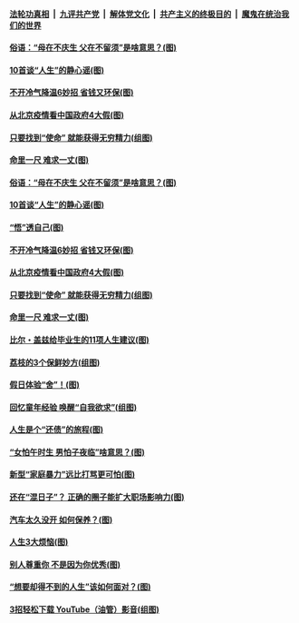 

####  [法轮功真相](../../../../basic/blob/master/README.md?t=06231731) &nbsp;|&nbsp; [九评共产党](../../../../9ping.md/blob/master/README.md?t=06231731) &nbsp;|&nbsp; [解体党文化](../../../../jtdwh.md/blob/master/README.md?t=06231731)  &nbsp;|&nbsp; [共产主义的终极目的](../../../../gczydzjmd.md/blob/master/README.md?t=06231731) &nbsp;|&nbsp; [魔鬼在统治我们的世界](../../../../mgztzwmdsj.md/blob/master/README.md?t=06231731) 

#### [俗语：“母在不庆生 父在不留须”是啥意思？(图)](../pages/p8/937234.md?t=06231731) 

#### [10首谈“人生”的静心谣(图)](../pages/p8/936965.md?t=06231731) 

#### [不开冷气降温6妙招 省钱又环保(图)](../pages/p8/937329.md?t=06231731) 

#### [从北京疫情看中国政府4大假(图)](../pages/p8/937196.md?t=06231731) 

#### [只要找到“使命” 就能获得无穷精力(组图)](../pages/p8/937159.md?t=06231731) 

#### [命里一尺 难求一丈(图)](../pages/p8/936782.md?t=06231731) 

#### [俗语：“母在不庆生 父在不留须”是啥意思？(图)](../pages/p8/937234.md?t=06231731) 

#### [10首谈“人生”的静心谣(图)](../pages/p8/936965.md?t=06231731) 

#### [“悟”透自己(图)](../pages/p8/936972.md?t=06231731) 

#### [不开冷气降温6妙招 省钱又环保(图)](../pages/p8/937329.md?t=06231731) 

#### [从北京疫情看中国政府4大假(图)](../pages/p8/937196.md?t=06231731) 

#### [只要找到“使命” 就能获得无穷精力(组图)](../pages/p8/937159.md?t=06231731) 

#### [命里一尺 难求一丈(图)](../pages/p8/936782.md?t=06231731) 

#### [比尔・盖兹给毕业生的11项人生建议(图)](../pages/p8/936231.md?t=06231731) 

#### [荔枝的3个保鲜妙方(组图)](../pages/p8/936950.md?t=06231731) 

#### [假日体验“舍”！(图)](../pages/p8/937183.md?t=06231731) 

#### [回忆童年经验 唤醒“自我欲求”(组图)](../pages/p8/937082.md?t=06231731) 

#### [人生是个“还债”的旅程(图)](../pages/p8/936768.md?t=06231731) 

#### [“女怕午时生 男怕子夜临”啥意思？(图)](../pages/p8/937081.md?t=06231731) 

#### [新型“家庭暴力”远比打骂更可怕(图)](../pages/p8/936230.md?t=06231731) 

#### [还在“混日子”？ 正确的圈子能扩大职场影响力(图)](../pages/p8/937049.md?t=06231731) 

#### [汽车太久没开 如何保养？(图)](../pages/p8/937035.md?t=06231731) 

#### [人生3大烦恼(图)](../pages/p8/936959.md?t=06231731) 

#### [别人尊重你 不是因为你优秀(图)](../pages/p8/936253.md?t=06231731) 

#### [“想要却得不到的人生”该如何面对？(图)](../pages/p8/936933.md?t=06231731) 

#### [3招轻松下载 YouTube（油管）影音(组图)](../pages/p8/936922.md?t=06231731) 

